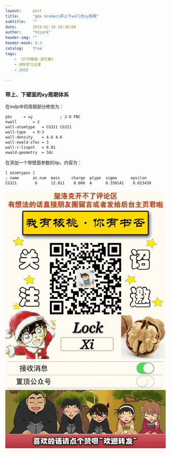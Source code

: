 ```yaml
---
layout:     post
title:      "gmx Gromacs带上下wall的xy周期"
subtitle:   ""
date:       2019-02-10 20:38:00
author:     "XiLock"
header-img: ""
header-mask: 0.3
catalog:    true
tags:
    - 《斤竹精舍·游艺集》
    - GMX学习记录
    - 2019

---
```


### 带上、下壁面的xy周期体系

在mdp中将周期部分修改为：
```
pbc		= xy 		    ; 2-D PBC
nwall		= 2
wall-atomtype	= CG321 CG321
wall-type	= 9-3
wall-density    = 4.6 4.6
wall-ewald-zfac = 3
wall-r-linpot   = 0.01
ewald-geometry  = 3dc
```

在添加一个带壁面参数的itp，内容为：  

```
[ atomtypes ]
; name      at.num  mass     charge  ptype  sigma      epsilon
CG321	     6      12.011    0.000  A      0.358141    0.023430
```


![](/img/wc-tail.GIF)
